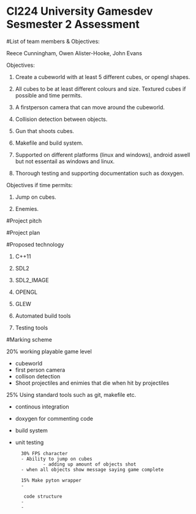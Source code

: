 # CI224 University Gamesdev Sesmester 2 Assessment

#List of team members & Objectives: 

Reece Cunningham, Owen Alister-Hooke, John Evans

Objectives:

1) Create a cubeworld with at least 5 different cubes, or opengl shapes. 

2) All cubes to be at least different colours and size. Textured cubes if possible and time permits. 

3) A firstperson camera that can move around the cubeworld.

4) Collision detection between objects.

5) Gun that shoots cubes.

6) Makefile and build system.

7) Supported on different platforms (linux and windows), android aswell but not essentail as windows and linux.

8) Thorough testing and supporting documentation such as doxygen.

Objectives if time permits:

1) Jump on cubes.

2) Enemies.


#Project pitch




#Project plan


#Proposed technology

1) C++11

2) SDL2

3) SDL2_IMAGE

4) OPENGL

5) GLEW

6) Automated build tools

7) Testing tools
 
#Marking scheme

  20% working playable game level
  - cubeworld
  - first person camera
  - collison detection 
  - Shoot projectiles and enimies that die when hit by projectiles


25%  Using standard tools such as git, makefile etc.
- continous integration
-  doxygen for commenting code 
- build system
- unit testing 

		30% FPS character 
		- Ability to jump on cubes
                - adding up amount of objects shot 
		- when all objects show message saying game complete

		15% Make pyton wrapper
		-
		
		 code structure 
		-
		-
		
		



